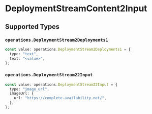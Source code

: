 # DeploymentStreamContent2Input


## Supported Types

### `operations.DeploymentStream2Deployments1`

```typescript
const value: operations.DeploymentStream2Deployments1 = {
  type: "text",
  text: "<value>",
};
```

### `operations.DeploymentStream22Input`

```typescript
const value: operations.DeploymentStream22Input = {
  type: "image_url",
  imageUrl: {
    url: "https://complete-availability.net/",
  },
};
```

